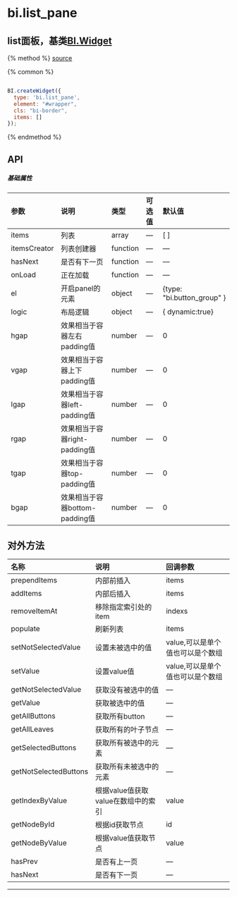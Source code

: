 # bi.list_pane

## list面板，基类[BI.Widget](/core/widget.md)

{% method %}
[source](https://jsfiddle.net/fineui/7Lv8q9p9/)

{% common %}
```javascript

BI.createWidget({
  type: 'bi.list_pane',
  element: "#wrapper",
  cls: "bi-border",
  items: []
});


```

{% endmethod %}

## API
##### 基础属性
| 参数    | 说明           | 类型  | 可选值 | 默认值
| :------ |:-------------  | :-----| :----|:----
| items | 列表 | array | — | [ ]
| itemsCreator | 列表创建器| function | — | —
| hasNext | 是否有下一页 | function | —| —
| onLoad | 正在加载 | function | —| — 
| el | 开启panel的元素 | object | —|{type: "bi.button_group" }|
| logic | 布局逻辑 | object |— | { dynamic:true}
| hgap    | 效果相当于容器左右padding值    |    number  | — |  0  |
| vgap    | 效果相当于容器上下padding值    |    number  |  —|  0  |
| lgap    | 效果相当于容器left-padding值   |    number  |  —|  0  |
| rgap    | 效果相当于容器right-padding值  |    number  | — |  0  |
| tgap    | 效果相当于容器top-padding值    |    number  | — |  0  |
| bgap    | 效果相当于容器bottom-padding值 |    number  | — |  0  |



 


## 对外方法
| 名称     | 说明                           |  回调参数     
| :------ |:-------------                  | :-----   
| prependItems | 内部前插入 | items |
| addItems | 内部后插入 | items |
| removeItemAt | 移除指定索引处的item | indexs |
| populate | 刷新列表 | items |
| setNotSelectedValue| 设置未被选中的值 | value,可以是单个值也可以是个数组|
| setValue | 设置value值 | value,可以是单个值也可以是个数组 |
| getNotSelectedValue | 获取没有被选中的值 | —|
| getValue | 获取被选中的值 |—|
| getAllButtons | 获取所有button |—|
| getAllLeaves | 获取所有的叶子节点 | —|
| getSelectedButtons | 获取所有被选中的元素 | —|
| getNotSelectedButtons | 获取所有未被选中的元素 | —|
| getIndexByValue | 根据value值获取value在数组中的索引 | value|
| getNodeById | 根据id获取节点 | id |
| getNodeByValue | 根据value值获取节点 | value |
| hasPrev| 是否有上一页|—|
| hasNext |  是否有下一页 | —






---



